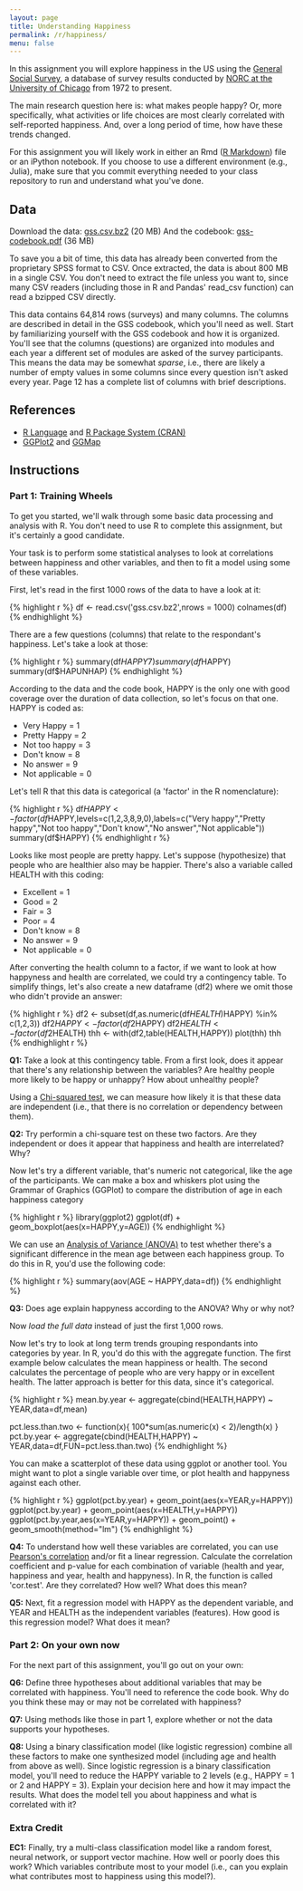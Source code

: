 ```yaml
---
layout: page
title: Understanding Happiness
permalink: /r/happiness/
menu: false
---
```


In this assignment you will explore happiness in the US using the [General Social Survey](http://gss.norc.org/), a database of survey results conducted by [NORC at the University of Chicago](http://www.norc.org/) from 1972 to present.

The main research question here is: what makes people happy? Or, more specifically, what activities or life choices are most clearly correlated with self-reported happiness. And, over a long period of time, how have these trends changed.

For this assignment you will likely work in either an Rmd ([R Markdown](http://rmarkdown.rstudio.com/)) file or an iPython notebook. If you choose to use a different environment (e.g., Julia), make sure that you commit everything needed to your class repository to run and understand what you've done.

## Data

Download the data: [gss.csv.bz2](https://FIXME) (20 MB) 
And the codebook: [gss-codebook.pdf](https://FIXME) (36 MB)

To save you a bit of time, this data has already been converted from the proprietary SPSS format to CSV. Once extracted, the data is about 800 MB in a single CSV. You don't need to extract the file unless you want to, since many CSV readers (including those in R and Pandas' read\_csv function) can read a bzipped CSV directly.

This data contains 64,814 rows (surveys) and many columns. The columns are described in detail in the GSS codebook, which you'll need as well. Start by familiarizing yourself with the GSS codebook and how it is organized. You'll see that the columns (questions) are organized into modules and each year a different set of modules are asked of the survey participants. This means the data may be somewhat *sparse*, i.e., there are likely a number of empty values in some columns since every question isn't asked every year. Page 12 has a complete list of columns with brief descriptions.

## References

 * [R Language](http://www.r-project.org/) and [R Package System (CRAN)](http://cran.rstudio.com/)
 * [GGPlot2](http://ggplot2.org/) and [GGMap](http://cran.r-project.org/web/packages/ggmap/ggmap.pdf)

## Instructions

### Part 1: Training Wheels ###

To get you started, we'll walk through some basic data processing and analysis with R. You don't need to use R to complete this assignment, but it's certainly a good candidate.

Your task is to perform some statistical analyses to look at correlations between happiness and other variables, and then to fit a model using some of these variables.

First, let's read in the first 1000 rows of the data to have a look at it:

{% highlight r %}
df <- read.csv('gss.csv.bz2',nrows = 1000)
colnames(df)
{% endhighlight %}

There are a few questions (columns) that relate to the respondant's happiness.  Let's take a look at those:

{% highlight r %}
summary(df$HAPPY7)
summary(df$HAPPY)
summary(df$HAPUNHAP)
{% endhighlight %}  

According to the data and the code book, HAPPY is the only one with good coverage over the duration of data collection, so let's focus on that one. HAPPY is coded as:

  * Very Happy = 1
  * Pretty Happy = 2
  * Not too happy = 3
  * Don't know = 8
  * No answer = 9
  * Not applicable = 0

Let's tell R that this data is categorical (a 'factor' in the R nomenclature):

{% highlight r %}
df$HAPPY <- factor(df$HAPPY,levels=c(1,2,3,8,9,0),labels=c("Very happy","Pretty happy","Not too happy","Don't know","No answer","Not applicable"))
summary(df$HAPPY)
{% endhighlight r %}

Looks like most people are pretty happy. Let's suppose (hypothesize) that people who are healthier also may be happier. There's also a variable called HEALTH with this coding:

  * Excellent = 1
  * Good = 2
  * Fair = 3
  * Poor = 4
  * Don't know = 8
  * No answer = 9
  * Not applicable = 0

After converting the health column to a factor, if we want to look at how happyness and health are correlated, we could try a contingency table. To simplify things, let's also create a new dataframe (df2) where we omit those who didn't provide an answer:

{% highlight r %}
df2 <- subset(df,as.numeric(df$HEALTH) %in% c(1,2,3,4) & as.numeric(df$HAPPY) %in% c(1,2,3))
df2$HAPPY <- factor(df2$HAPPY)
df2$HEALTH <- factor(df2$HEALTH)
thh <- with(df2,table(HEALTH,HAPPY))
plot(thh)
thh
{% endhighlight r %}

**Q1:** Take a look at this contingency table. From a first look, does it appear that there's any relationship between the variables? Are healthy people more likely to be happy or unhappy? How about unhealthy people?

Using a [Chi-squared test](https://en.wikipedia.org/wiki/Chi-squared_test), we can measure how likely it is that these data are independent (i.e., that there is no correlation or dependency between them).

**Q2:** Try performin a chi-square test on these two factors. Are they independent or does it appear that happiness and health are interrelated? Why?

Now let's try a different variable, that's numeric not categorical, like the age of the participants. We can make a box and whiskers plot using the Grammar of Graphics (GGPlot) to compare the distribution of age in each happiness category

{% highlight r %}
library(ggplot2)
ggplot(df) + geom_boxplot(aes(x=HAPPY,y=AGE))
{% endhighlight %}

We can use an [Analysis of Variance (ANOVA)](https://en.wikipedia.org/wiki/Analysis_of_variance) to test whether there's a significant difference in the mean age between each happiness group. To do this in R, you'd use the following code:

{% highlight r %}
summary(aov(AGE ~ HAPPY,data=df))
{% endhighlight %}

**Q3:** Does age explain happyness according to the ANOVA? Why or why not?

Now *load the full data* instead of just the first 1,000 rows.

Now let's try to look at long term trends grouping respondants into categories by year. In R, you'd do this with the aggregate function. The first example below calculates the mean happiness or health. The second calculates the percentage of people who are very happy or in excellent health. The latter approach is better for this data, since it's categorical.

{% highlight r %}
mean.by.year <- aggregate(cbind(HEALTH,HAPPY) ~ YEAR,data=df,mean)

pct.less.than.two <- function(x){ 100*sum(as.numeric(x) < 2)/length(x) }
pct.by.year <- aggregate(cbind(HEALTH,HAPPY) ~ YEAR,data=df,FUN=pct.less.than.two)
{% endhighlight %}

You can make a scatterplot of these data using ggplot or another tool. You might want to plot a single variable over time, or plot health and happyness against each other.

{% highlight r %}
ggplot(pct.by.year) + geom_point(aes(x=YEAR,y=HAPPY))
ggplot(pct.by.year) + geom_point(aes(x=HEALTH,y=HAPPY))
ggplot(pct.by.year,aes(x=YEAR,y=HAPPY)) + geom_point() + geom_smooth(method="lm")
{% endhighlight %}

**Q4:** To understand how well these variables are correlated, you can use [Pearson's correlation](https://en.wikipedia.org/wiki/Pearson_correlation_coefficient) and/or fit a linear regression. Calculate the correlation coefficient and p-value for each combination of variable (health and year, happiness and year, health and happyness). In R, the function is called 'cor.test'. Are they correlated? How well? What does this mean?

**Q5:** Next, fit a regression model with HAPPY as the dependent variable, and YEAR and HEALTH as the independent variables (features). How good is this regression model? What does it mean?

### Part 2: On your own now ###

For the next part of this assignment, you'll go out on your own:


**Q6:** Define three hypotheses about additional variables that may be correlated with happiness. You'll need to reference the code book. Why do you think these may or may not be correlated with happiness?

**Q7:** Using methods like those in part 1, explore whether or not the data supports your hypotheses.

**Q8:** Using a binary classification model (like logistic regression) combine all these factors to make one synthesized model (including age and health from above as well). Since logistic regression is a binary classification model, you'll need to reduce the HAPPY variable to 2 levels (e.g., HAPPY = 1 or 2 and HAPPY = 3). Explain your decision here and how it may impact the results. What does the model tell you about happiness and what is correlated with it?

### Extra Credit

**EC1:** Finally, try a multi-class classification model like a random forest, neural network, or support vector machine. How well or poorly does this work? Which variables contribute most to your model (i.e., can you explain what contributes most to happiness using this model?).
